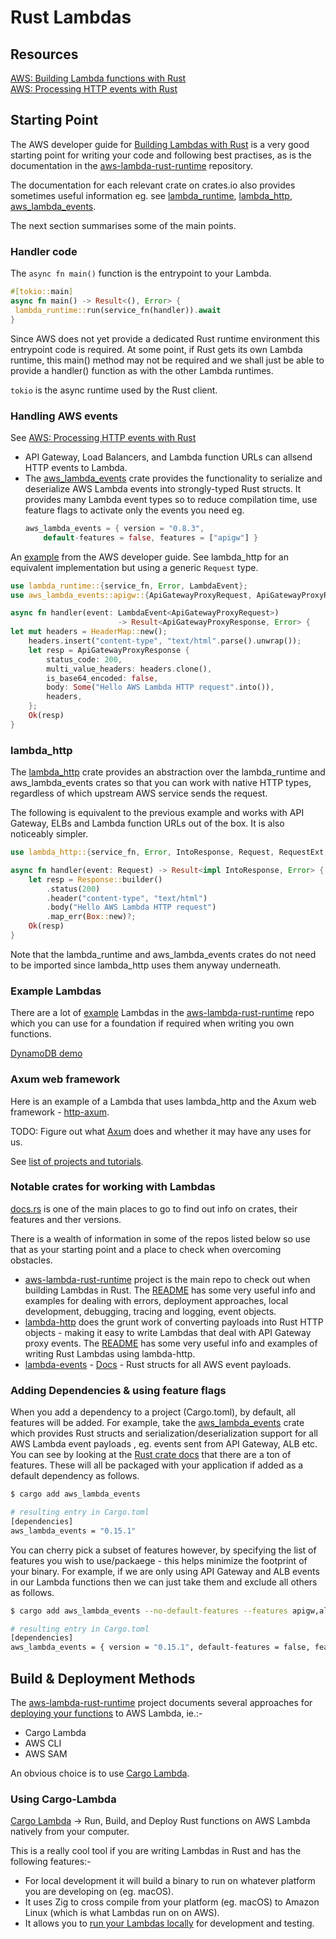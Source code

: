 

# Rust Lambdas


<!--TOC-->


## Resources

[AWS: Building Lambda functions with Rust](https://docs.aws.amazon.com/lambda/latest/dg/lambda-rust.html)     
[AWS: Processing HTTP events with Rust](https://docs.aws.amazon.com/lambda/latest/dg/rust-http-events.html)      


## Starting Point

The AWS developer guide for [Building Lambdas with Rust](https://docs.aws.amazon.com/lambda/latest/dg/lambda-rust.html) is a very good starting point for writing your code and following best practises, as is the documentation in the [aws-lambda-rust-runtime](https://github.com/awslabs/aws-lambda-rust-runtime) repository.

The documentation for each relevant crate on crates.io also provides sometimes useful information eg. see [lambda_runtime](https://crates.io/crates/lambda_runtime), [lambda_http](https://crates.io/crates/lambda_http), [aws_lambda_events](https://crates.io/crates/aws_lambda_events).

The next section summarises some of the main points.

### Handler code

The `async fn main()` function is the entrypoint to your Lambda.

```rust
#[tokio::main]
async fn main() -> Result<(), Error> {
 lambda_runtime::run(service_fn(handler)).await
}
```

Since AWS does not yet provide a dedicated Rust runtime environment this entrypoint code is required. At some point, if Rust gets its own Lambda runtime, this main() method may not be required and we shall just be able to provide a handler() function as with the other Lambda runtimes. 

`tokio` is the async runtime used by the Rust client.

### Handling AWS events

See [AWS: Processing HTTP events with Rust](https://docs.aws.amazon.com/lambda/latest/dg/rust-http-events.html)      

- API Gateway, Load Balancers, and Lambda function URLs can allsend HTTP events to Lambda. 
- The [aws_lambda_events](https://crates.io/crates/aws_lambda_events) crate provides the functionality to serialize and deserialize AWS Lambda events into strongly-typed Rust structs. It provides many Lambda event types so to reduce compilation time, use feature flags to activate only the events you need eg.
    ```rust
    aws_lambda_events = { version = "0.8.3", 
        default-features = false, features = ["apigw"] }
    ```

An [example](https://docs.aws.amazon.com/lambda/latest/dg/rust-http-events.html) from the AWS developer guide. See lambda_http for an equivalent implementation but using a generic `Request` type.

```rust
use lambda_runtime::{service_fn, Error, LambdaEvent};
use aws_lambda_events::apigw::{ApiGatewayProxyRequest, ApiGatewayProxyResponse};

async fn handler(event: LambdaEvent<ApiGatewayProxyRequest>) 
						-> Result<ApiGatewayProxyResponse, Error> {
let mut headers = HeaderMap::new();
    headers.insert("content-type", "text/html".parse().unwrap());
    let resp = ApiGatewayProxyResponse {
        status_code: 200,
        multi_value_headers: headers.clone(),
        is_base64_encoded: false,
        body: Some("Hello AWS Lambda HTTP request".into()),
        headers,
    };
    Ok(resp)
}
```

### lambda_http

The [lambda_http](https://crates.io/crates/lambda_http) crate provides an abstraction over the lambda_runtime and aws_lambda_events crates so that you can work with native HTTP types, regardless of which upstream AWS service sends the request. 

The following is equivalent to the previous example and works with API Gateway, ELBs and Lambda function URLs out of the box. It is also noticeably simpler.

```rust
use lambda_http::{service_fn, Error, IntoResponse, Request, RequestExt, Response};

async fn handler(event: Request) -> Result<impl IntoResponse, Error> {
    let resp = Response::builder()
        .status(200)
        .header("content-type", "text/html")
        .body("Hello AWS Lambda HTTP request")
        .map_err(Box::new)?;
    Ok(resp)
}
```

Note that the lambda_runtime and aws_lambda_events crates do not need to be imported since lambda_http uses them anyway underneath.

### Example Lambdas

There are a lot of [example](https://github.com/awslabs/aws-lambda-rust-runtime/tree/main/examples) Lambdas in the [aws-lambda-rust-runtime](https://github.com/awslabs/aws-lambda-rust-runtime/blob/main/README.md) repo which you can use for a foundation if required when writing you own functions.

[DynamoDB demo](https://github.com/benbpyle/rust-ddb-get-api/tree/main)

### Axum web framework

Here is an example of a Lambda that uses lambda_http and the Axum web framework - [http-axum](https://github.com/awslabs/aws-lambda-rust-runtime/blob/main/examples/http-axum/src/main.rs).

TODO: Figure out what [Axum](https://github.com/tokio-rs/axum/tree/main) does and whether it may have any uses for us.

See [list of projects and tutorials](https://github.com/tokio-rs/axum/blob/main/ECOSYSTEM.md#project-showcase).

### Notable crates for working with Lambdas

[docs.rs](https://docs.rs/) is one of the main places to go to find out info on crates, their features and ther versions.

There is a wealth of information in some of the repos listed below so use that as your starting point and a place to check when overcoming obstacles.

- [aws-lambda-rust-runtime](https://github.com/awslabs/aws-lambda-rust-runtime/tree/main) project is the main repo to check out when building Lambdas in Rust. The [README](https://github.com/awslabs/aws-lambda-rust-runtime/blob/main/README.md) has some very useful info and examples for dealing with errors, deployment approaches, local development, debugging, tracing and logging, event objects.
- [lambda-http](https://github.com/awslabs/aws-lambda-rust-runtime/tree/main/lambda-http) does the grunt work of converting payloads into Rust HTTP objects - making it easy to write Lambdas that deal with API Gateway proxy events. The [README](https://github.com/awslabs/aws-lambda-rust-runtime/blob/main/lambda-http/README.md) has some very useful info and examples of writing Rust Lambdas using lambda-http.
- [lambda-events](https://github.com/awslabs/aws-lambda-rust-runtime/tree/main/lambda-events) - [Docs](https://docs.rs/crate/aws_lambda_events/latest) - Rust structs for all AWS event payloads.

### Adding Dependencies & using feature flags

When you add a dependency to a project (Cargo.toml), by default, all features will be added. For example, take the [aws_lambda_events](https://github.com/awslabs/aws-lambda-rust-runtime/tree/main/lambda-events) crate which provides Rust structs and serialization/deserialization support for all AWS Lambda event payloads , eg. events sent from API Gateway, ALB etc. You can see by looking at the [Rust crate docs](https://docs.rs/crate/aws_lambda_events/latest/features) that there are a ton of features. These will all be packaged with your application if added as a default dependency as follows.

```sh
$ cargo add aws_lambda_events

# resulting entry in Cargo.toml
[dependencies]
aws_lambda_events = "0.15.1"
```

You can cherry pick a subset of features however, by specifying the list of features you wish to use/packaege - this  helps minimize the footprint of your binary. For example, if we are only using API Gateway and ALB events in our Lambda functions then we can just take them and exclude all others as follows.

```sh
$ cargo add aws_lambda_events --no-default-features --features apigw,alb

# resulting entry in Cargo.toml
[dependencies]
aws_lambda_events = { version = "0.15.1", default-features = false, features = ["apigw"] }
```




## Build & Deployment Methods

The [aws-lambda-rust-runtime](https://github.com/awslabs/aws-lambda-rust-runtime/blob/main/README.md) project documents several approaches for [deploying your functions](https://github.com/awslabs/aws-lambda-rust-runtime/blob/main/README.md#2-deploying-the-binary-to-aws-lambda) to AWS Lambda, ie.:-

- Cargo Lambda
- AWS CLI
- AWS SAM

An obvious choice is to use [Cargo Lambda](https://www.cargo-lambda.info/commands/deploy.html).


### Using Cargo-Lambda

[Cargo Lambda](https://www.cargo-lambda.info/) -> Run, Build, and Deploy Rust functions on AWS Lambda natively from your computer.

This is a really cool tool if you are writing Lambdas in Rust and has the following features:-

- For local development it will build a binary to run on whatever platform you are developing on (eg. macOS).
- It uses Zig to cross compile from your platform (eg. macOS) to Amazon Linux (which is what Lambdas run on on AWS).
- It allows you to [run your Lambdas locally](https://www.cargo-lambda.info/commands/watch.html#cargo-lambda-watch) for development and testing.







